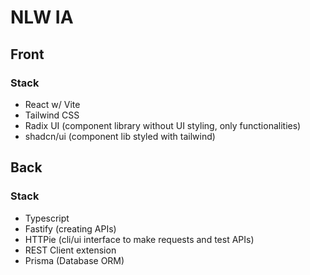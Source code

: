 # NLW IA

## Front

### Stack

* React w/ Vite
* Tailwind CSS
* Radix UI (component library without UI styling, only functionalities)
* shadcn/ui (component lib styled with tailwind)

## Back

### Stack

* Typescript
* Fastify (creating APIs)
* HTTPie (cli/ui interface to make requests and test APIs)
* REST Client extension
* Prisma (Database ORM)